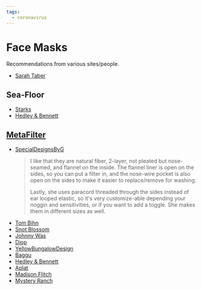 ```yaml
---
tags:
  - coronavirus
---
```


# Face Masks

Recommendations from various sites/people.

- [Sarah Taber](https://www.etsy.com/shop/FunkyFreshNoFogMasks)

## Sea-Floor

- [Starks](https://starks.com/products/face-masks/)
- [Hedley & Bennett](https://www.hedleyandbennett.com/products/wake-up-and-fight-mask)

## [MetaFilter](https://ask.metafilter.com/345973/Whats-the-best-mask)

  - [SpecialDesignsByG](https://www.etsy.com/shop/SpecialDesignsByG?listing_id=779589986&section_id=28457609)
    > I like that they are natural fiber, 2-layer, not pleated but nose-seamed,
      and flannel on the inside. The flannel liner is open on the sides, so you
      can put a filter in, and the nose-wire pocket is also open on the sides to
      make it easier to replace/remove for washing.
    >
    > Lastly, she uses paracord threaded through the sides instead of ear
      looped elastic, so it's very customize-able depending your noggin and
      sensitivities, or if you want to add a toggle. She makes them in different
      sizes as well.
  - [Tom Bihn](https://www.tombihn.com/collections/facemasks)
  - [Snot Blossom](https://www.snotblossom.com/)
  - [Johnny Was](https://www.johnnywas.com/masks.html)
  - [Diop](https://weardiop.com/products/facemask?variant=32506815938663)
  - [YellowBungalowDesign](https://www.etsy.com/listing/792251959/immediate-shipping-washable-face-mask)
  - [Baggu](https://baggu.com/collections/reusable-masks)
  - [Hedley & Bennett](https://www.hedleyandbennett.com/pages/wakeupandfightmask)
  - [Aplat](https://aplat.com/pages/aplat-cotton-face-mask)
  - [Madison Flitch](https://www.madisonflitch.com/shop/face-mask)
  - [Mystery Ranch](https://www.mysteryranch.com/mystery-ranch-traditional-facemask)
